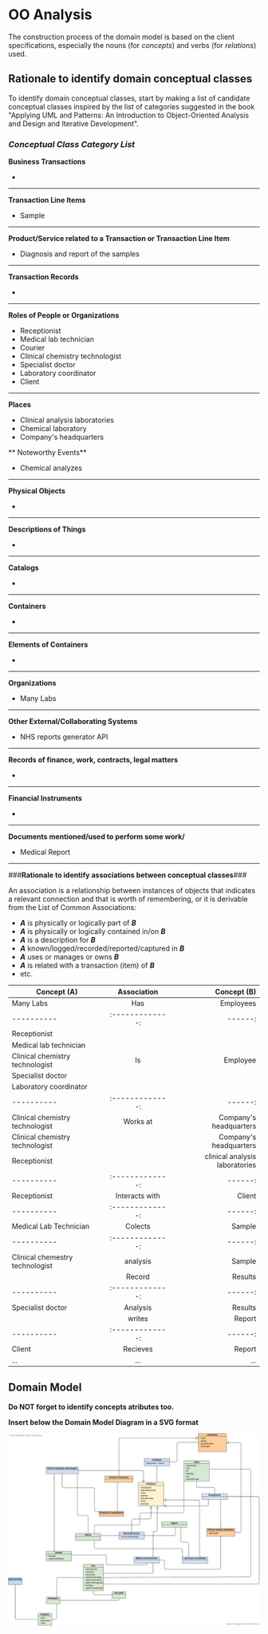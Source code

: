 # OO Analysis #

The construction process of the domain model is based on the client specifications, especially the nouns (for _concepts_) and verbs (for _relations_) used. 

## Rationale to identify domain conceptual classes ##
To identify domain conceptual classes, start by making a list of candidate conceptual classes inspired by the list of categories suggested in the book "Applying UML and Patterns: An Introduction to Object-Oriented Analysis and Design and Iterative Development". 


### _Conceptual Class Category List_ ###

**Business Transactions**

*

---

**Transaction Line Items**

* Sample

---

**Product/Service related to a Transaction or Transaction Line Item**

* Diagnosis and report of the samples

---


**Transaction Records**

*  

---  


**Roles of People or Organizations**


* Receptionist
* Medical lab technician
* Courier
* Clinical chemistry technologist
* Specialist doctor
* Laboratory coordinator
* Client

---

**Places**

* Clinical analysis laboratories
* Chemical laboratory
* Company's headquarters


** Noteworthy Events**

* Chemical analyzes

---


**Physical Objects**

*

---


**Descriptions of Things**

*  


---


**Catalogs**

*  

---


**Containers**

*  

---


**Elements of Containers**

*  

---


**Organizations**

* Many Labs

---

**Other External/Collaborating Systems**

*  NHS reports generator API


---


**Records of finance, work, contracts, legal matters**

* 

---


**Financial Instruments**

*  

---


**Documents mentioned/used to perform some work/**

* Medical Report

---



###**Rationale to identify associations between conceptual classes**###

An association is a relationship between instances of objects that indicates a relevant connection and that is worth of remembering, or it is derivable from the List of Common Associations: 

+ **_A_** is physically or logically part of **_B_**
+ **_A_** is physically or logically contained in/on **_B_**
+ **_A_** is a description for **_B_**
+ **_A_** known/logged/recorded/reported/captured in **_B_**
+ **_A_** uses or manages or owns **_B_**
+ **_A_** is related with a transaction (item) of **_B_**
+ etc.



| Concept (A) 		|  Association   	|  Concept (B) |
|----------	   		|:-------------:		|------:       |
|Many Labs   | Has | Employees |
|----------	   		|:-------------:		|------:       |
| Receptionist  	|    		 	|   |
| Medical lab technician |                   |             |
| Clinical chemistry technologist | Is         | Employee      |
| Specialist doctor |            |                |
| Laboratory coordinator  |             |                 |
|----------	   		|:-------------:		|------:       |
| Clinical chemistry technologist   |   Works at             |   Company's headquarters            |
| Clinical chemistry technologist   |               		 | Company's headquarters            |
|Receptionist |    | clinical analysis laboratories |
|----------	   		|:-------------:		|------:       |
|Receptionist  | Interacts with | Client |
|----------	   		|:-------------:		|------:       |
|Medical Lab Technician | Colects | Sample|
|----------	   		|:-------------:		|------:       |
|Clinical chemestry technologist | analysis | Sample|
|                                |Record | Results| 
|----------	   		|:-------------:		|------:       |
|Specialist doctor           | Analysis |Results  |
|                            | writes | Report |
|----------	   		|:-------------:		|------:       |
|Client          | Recieves | Report |
| ...  	| ...    		 	| ...  |



## Domain Model

**Do NOT forget to identify concepts atributes too.**

**Insert below the Domain Model Diagram in a SVG format**

![DM.svg](DM.svg)




